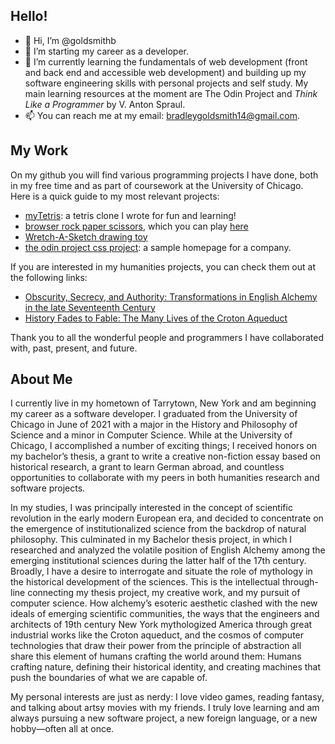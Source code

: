 ## Hello!
- 👋 Hi, I’m @goldsmithb
- 👀 I’m starting my career as a developer.
- 🌱 I’m currently learning the fundamentals of web development (front and back end and accessible web development) and building up my software engineering skills with personal projects and self study. My main learning resources at the moment are The Odin Project and *Think Like a Programmer* by V. Anton Spraul.
- 📫 You can reach me at my email: bradleygoldsmith14@gmail.com.
<!--- 
Visit my personal site to learn more about me, get in touch, or view my resume.
--->

## My Work
On my github you will find various programming projects I have done, both in my free time and as part of coursework at the University of Chicago.
Here is a quick guide to my most relevant projects:
* [myTetris](https://github.com/goldsmithb/myTetris): a tetris clone I wrote for fun and learning!
* [browser rock paper scissors](https://github.com/goldsmithb/rock_paper_scissors), which you can play [here](https://goldsmithb.github.io/rock_paper_scissors/)
* [Wretch-A-Sketch drawing toy](https://goldsmithb.github.io/wretch_a_sketch/)
* [the odin project css project](https://github.com/goldsmithb/css-foundations-project): a sample homepage for a company.
<!---
* [personal website](https://github.com/goldsmithb/personal_site): my personal website.
--->
If you are interested in my humanities projects, you can check them out at the following links:
* [Obscurity, Secrecy, and Authority: Transformations in English Alchemy in the late Seventeenth Century](https://drive.google.com/file/d/15mzZ8It20QNKF8VFikTsOEUhPAfj3jjO/view?usp=sharing)
* [History Fades to Fable: The Many Lives of the Croton Aqueduct](https://docs.google.com/document/d/e/2PACX-1vQWaolkK0KckwGnYzIlsUITMRC2Mxtdr5lLWJAGYzcUEj590w7j5q_9CW1yhB0YXQ/pub)

Thank you to all the wonderful people and programmers I have collaborated with, past, present, and future. 

## About Me
I currently live in my hometown of Tarrytown, New York and am beginning my career as a software developer. 
I graduated from the University of Chicago in June of 2021 with a major in the History and Philosophy of Science and a minor in Computer Science. While at the University of Chicago, I accomplished a number of exciting things; I received honors on my bachelor’s thesis, a grant to write a creative non-fiction essay based on historical research, a grant to learn German abroad, and countless opportunities to collaborate with my peers in both humanities research and software projects.

In my studies, I was principally interested in the concept of scientific revolution in the early modern European era, and decided to concentrate on the emergence of institutionalized science from the backdrop of natural philosophy. This culminated in my Bachelor thesis project, in which I researched and analyzed the volatile position of English Alchemy among the emerging institutional sciences during the latter half of the 17th century. Broadly, I have a desire to interrogate and situate the role of mythology in the historical development of the sciences. This is the intellectual through-line connecting my thesis project, my creative work, and my pursuit of computer science. How alchemy’s esoteric aesthetic clashed with the new ideals of emerging scientific communities, the ways that the engineers and architects of 19th century New York mythologized America through great industrial works like the Croton aqueduct, and the cosmos of computer technologies that draw their power from the principle of abstraction all share this element of humans crafting the world around them: Humans crafting nature, defining their historical identity, and creating machines that push the boundaries of what we are capable of.

My personal interests are just as nerdy: I love video games, reading fantasy, and talking about artsy movies with my friends. I truly love learning and am always pursuing a new software project, a new foreign language, or a new hobby—often all at once.

<!---
goldsmithb/goldsmithb is a ✨ special ✨ repository because its `README.md` (this file) appears on your GitHub profile.
You can click the Preview link to take a look at your changes.
--->
